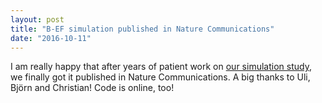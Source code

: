 ```yaml
---
layout: post
title: "B-EF simulation published in Nature Communications"
date: "2016-10-11"
---
```


I am really happy that after years of patient work on [our simulation study](https://fdschneider.github.io/publications/schneider_2016/), we finally got it published in Nature Communications. A big thanks to Uli, Björn and Christian! Code is online, too!
